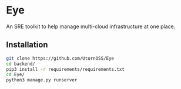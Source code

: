 # Eye

An SRE toolkit to help manage multi-cloud infrastructure at one place. 

## Installation

```bash
git clone https://github.com/UturnOSS/Eye
cd backend/ 
pip3 install -r requirements/requirements.txt
cd Eye/
python3 manage.py runserver
```


